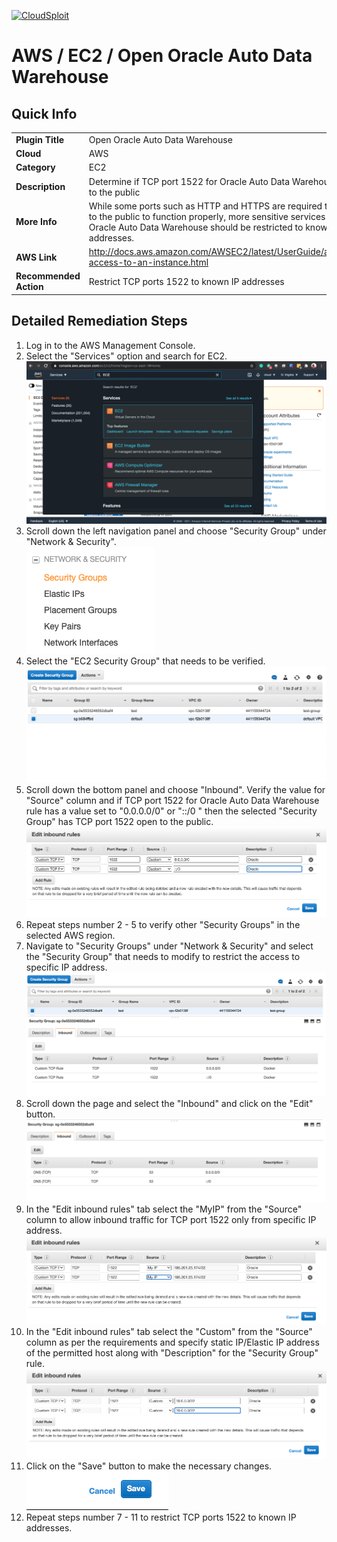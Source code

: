 [![CloudSploit](https://cloudsploit.com/img/logo-new-big-text-100.png "CloudSploit")](https://cloudsploit.com)

# AWS / EC2 / Open Oracle Auto Data Warehouse

## Quick Info

| | |
|-|-|
| **Plugin Title** | Open Oracle Auto Data Warehouse |
| **Cloud** | AWS |
| **Category** | EC2 |
| **Description** | Determine if TCP port 1522 for Oracle Auto Data Warehouse is open to the public |
| **More Info** | While some ports such as HTTP and HTTPS are required to be open         to the public to function properly, more sensitive services such as Oracle Auto Data Warehouse         should be restricted to known IP addresses. |
| **AWS Link** | http://docs.aws.amazon.com/AWSEC2/latest/UserGuide/authorizing-access-to-an-instance.html |
| **Recommended Action** | Restrict TCP ports 1522 to known IP addresses |

## Detailed Remediation Steps
1. Log in to the AWS Management Console.
2. Select the "Services" option and search for EC2. </br> <img src="/resources/aws/ec2/open-oracle-auto-data-warehouse/step2.png"/>
3. Scroll down the left navigation panel and choose "Security Group" under "Network & Security".</br> <img src="/resources/aws/ec2/open-oracle-auto-data-warehouse/step3.png"/>
4. Select the "EC2 Security Group" that needs to be verified. </br> <img src="/resources/aws/ec2/open-oracle-auto-data-warehouse/step4.png"/>
5. Scroll down the bottom panel and choose "Inbound". Verify the value for "Source" column and if TCP port 1522 for Oracle Auto Data Warehouse rule has a value set to "0.0.0.0/0" or "::/0 " then the selected "Security Group" has TCP port 1522 open to the public.</br> <img src="/resources/aws/ec2/open-oracle-auto-data-warehouse/step5.png"/>
6. Repeat steps number 2 - 5 to verify other "Security Groups" in the selected AWS region.</br> 
7. Navigate to "Security Groups" under "Network & Security" and select the "Security Group" that needs to modify to restrict the access to specific IP address. </br> <img src="/resources/aws/ec2/open-oracle-auto-data-warehouse/step7.png"/>
8. Scroll down the page and select the "Inbound" and click on the "Edit" button. </br> <img src="/resources/aws/ec2/open-oracle-auto-data-warehouse/step8.png"/>
9. In the "Edit inbound rules" tab select the "MyIP" from the "Source" column to allow inbound traffic for TCP port 1522 only from specific IP address.</br> <img src="/resources/aws/ec2/open-oracle-auto-data-warehouse/step9.png"/>
10. In the "Edit inbound rules" tab select the "Custom" from the "Source" column as per the requirements and specify static IP/Elastic IP address of the permitted host along with "Description" for the "Security Group" rule. </br> <img src="/resources/aws/ec2/open-oracle-auto-data-warehouse/step10.png"/>
11. Click on the "Save" button to make the necessary changes. </br> <img src="/resources/aws/ec2/open-oracle-auto-data-warehouse/step11.png"/>
12. Repeat steps number 7 - 11 to restrict TCP ports 1522 to known IP addresses.</br>


